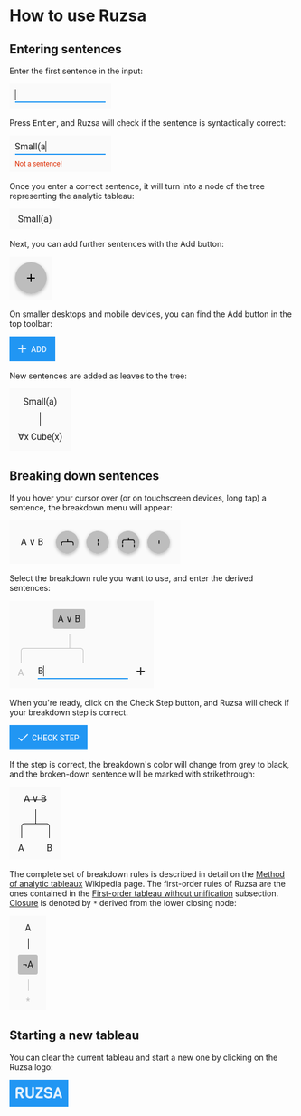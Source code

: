 # How to use Ruzsa

## Entering sentences

Enter the first sentence in the input:

![Input](img/input.png)

Press <kbd>Enter</kbd>, and Ruzsa will check if the sentence is syntactically correct:

![Syntax error](img/syntax_error.png)

Once you enter a correct sentence, it will turn into a node of the tree representing the analytic tableau:

![Node](img/node.png)

Next, you can add further sentences with the Add button:

![Add floating action button](img/add_FAB.png)

On smaller desktops and mobile devices, you can find the Add button in the top toolbar:

![Add toolbar button](img/add_tool.png)

New sentences are added as leaves to the tree:

![Tree with a leaf](img/tree_with_leaf.png)

## Breaking down sentences

If you hover your cursor over (or on touchscreen devices, long tap) a sentence, the breakdown menu will appear:

![Breakdown menu](img/breakdown_menu.png)

Select the breakdown rule you want to use, and enter the derived sentences:

![Breaking down A or B](img/breaking_down_A_or_B.png)

When you're ready, click on the Check Step button, and Ruzsa will check if your breakdown step is correct.

![Check Step button](img/check_step_button.png)

If the step is correct, the breakdown's color will change from grey to black, and the broken-down sentence will be 
marked with strikethrough:

![A or B broken down](img/A_or_B_broken_down.png)

The complete set of breakdown rules is described in detail on the 
[Method of analytic tableaux](https://en.wikipedia.org/wiki/Method_of_analytic_tableaux) Wikipedia page. The first-order 
rules of Ruzsa are the ones contained in the 
[First-order tableau without unification](https://en.wikipedia.org/wiki/Method_of_analytic_tableaux#First-order_tableau_without_unification) 
subsection. [Closure](https://en.wikipedia.org/wiki/Method_of_analytic_tableaux#Closure) is denoted by `*` derived from 
the lower closing node:

![Closure](img/closure.png)

## Starting a new tableau

You can clear the current tableau and start a new one by clicking on the Ruzsa logo:

![Ruzsa logo](img/Ruzsa_logo.png)
